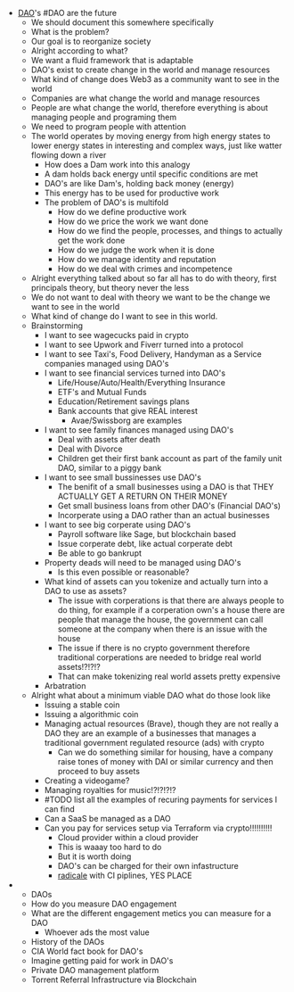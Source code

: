 * [DAO](../../Concepts/List/DAO.md)'s #DAO are the future
	* We should document this somewhere specifically
	* What is the problem?
	* Our goal is to reorganize society
	* Alright according to what?
	* We want a fluid framework that is adaptable
	* DAO's exist to create change in the world and manage resources
	* What kind of change does Web3 as a community want to see in the world
	* Companies are what change the world and manage resources
	* People are what change the world, therefore everything is about managing people and programing them
	* We need to program people with attention
	* The world operates by moving energy from high energy states to lower energy states in interesting and complex ways, just like watter flowing down a river
		* How does a Dam work into this analogy
		* A dam holds back energy until specific conditions are met
		* DAO's are like Dam's, holding back money (energy)
		* This energy has to be used for productive work
		* The problem of DAO's is multifold
			* How do we define productive work
			* How do we price the work we want done
			* How do we find the people, processes, and things to actually get the work done
			* How do we judge the work when it is done
			* How do we manage identity and reputation
			* How do we deal with crimes and incompetence
	* Alright everything talked about so far all has to do with theory, first principals theory, but theory never the less
	* We do not want to deal with theory we want to be the change we want to see in the world
	* What kind of change do I want to see in this world.
	* Brainstorming
		* I want to see wagecucks paid in crypto
		* I want to see Upwork and Fiverr turned into a protocol
		* I want to see Taxi's, Food Delivery, Handyman as a Service companies managed using DAO's
		* I want to see financial services turned into DAO's
			* Life/House/Auto/Health/Everything Insurance
			* ETF's and Mutual Funds
			* Education/Retirement savings plans
			* Bank accounts that give REAL interest
				* Avae/Swissborg are examples
		* I want to see family finances managed using DAO's
			* Deal with assets after death
			* Deal with Divorce
			* Children get their first bank account as part of the family unit DAO, similar to a piggy bank
		* I want to see small bussinesses use DAO's
			* The benifit of a small businesses using a DAO is that THEY ACTUALLY GET A RETURN ON THEIR MONEY
			* Get small business loans from other DAO's (Financial DAO's)
			* Incorperate using a DAO rather than an actual businesses
		* I want to see big corperate using DAO's
			* Payroll software like Sage, but blockchain based
			* Issue corperate debt, like actual corperate debt
			* Be able to go bankrupt
		* Property deads will need to be managed using DAO's
			* Is this even possible or reasonable?
		* What kind of assets can you tokenize and actually turn into a DAO to use as assets?
			* The issue with corperations is that there are always people to do thing, for example if a corperation own's a house there are people that manage the house, the government can call someone at the company when there is an issue with the house
			* The issue if there is no crypto government therefore traditional corperations are needed to bridge real world assets!?!?!?
			* That can make tokenizing real world assets pretty expensive
		* Arbatration
	* Alright what about a minimum viable DAO what do those look like
		* Issuing a stable coin
		* Issuing a algorithmic coin
		* Managing actual resources (Brave), though they are not really a DAO they are an example of a businesses that manages a traditional government regulated resource (ads) with crypto
			* Can we do something similar for housing, have a company raise tones of money with DAI or similar currency and then proceed to buy assets
		* Creating a videogame?
		* Managing royalties for music!?!?!?!?
		* #TODO list all the examples of recuring payments for services I can find
		* Can a SaaS be managed as a DAO
		* Can you pay for services setup via Terraform via crypto!!!!!!!!!!
			* Cloud provider within a cloud provider
			* This is waaay too hard to do
			* But it is worth doing
			* DAO's can be charged for their own infastructure
			* [radicale](../../../Software/List/radicale.md) with CI piplines, YES PLACE
* * DAOs
  * How do you measure DAO engagement
  * What are the different engagement metics you can measure for a DAO
    * Whoever ads the most value
  * History of the DAOs
  * CIA World fact book for DAO's
  * Imagine getting paid for work in DAO's
  * Private DAO management platform
  * Torrent Referral Infrastructure via Blockchain
